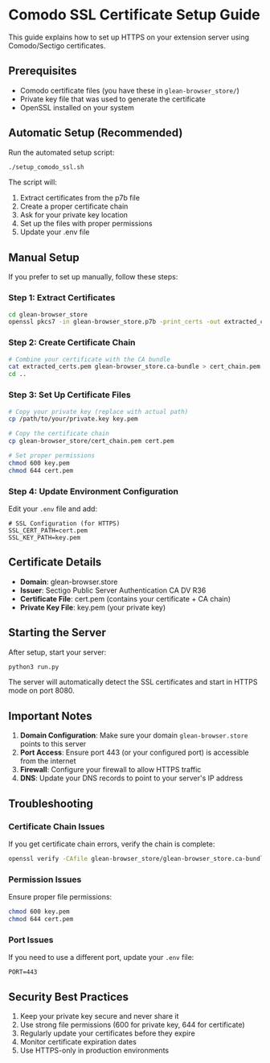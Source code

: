 # Comodo SSL Certificate Setup Guide

This guide explains how to set up HTTPS on your extension server using Comodo/Sectigo certificates.

## Prerequisites

- Comodo certificate files (you have these in `glean-browser_store/`)
- Private key file that was used to generate the certificate
- OpenSSL installed on your system

## Automatic Setup (Recommended)

Run the automated setup script:

```bash
./setup_comodo_ssl.sh
```

The script will:
1. Extract certificates from the p7b file
2. Create a proper certificate chain
3. Ask for your private key location
4. Set up the files with proper permissions
5. Update your .env file

## Manual Setup

If you prefer to set up manually, follow these steps:

### Step 1: Extract Certificates

```bash
cd glean-browser_store
openssl pkcs7 -in glean-browser_store.p7b -print_certs -out extracted_certs.pem
```

### Step 2: Create Certificate Chain

```bash
# Combine your certificate with the CA bundle
cat extracted_certs.pem glean-browser_store.ca-bundle > cert_chain.pem
cd ..
```

### Step 3: Set Up Certificate Files

```bash
# Copy your private key (replace with actual path)
cp /path/to/your/private.key key.pem

# Copy the certificate chain
cp glean-browser_store/cert_chain.pem cert.pem

# Set proper permissions
chmod 600 key.pem
chmod 644 cert.pem
```

### Step 4: Update Environment Configuration

Edit your `.env` file and add:

```env
# SSL Configuration (for HTTPS)
SSL_CERT_PATH=cert.pem
SSL_KEY_PATH=key.pem
```

## Certificate Details

- **Domain**: glean-browser.store
- **Issuer**: Sectigo Public Server Authentication CA DV R36
- **Certificate File**: cert.pem (contains your certificate + CA chain)
- **Private Key File**: key.pem (your private key)

## Starting the Server

After setup, start your server:

```bash
python3 run.py
```

The server will automatically detect the SSL certificates and start in HTTPS mode on port 8080.

## Important Notes

1. **Domain Configuration**: Make sure your domain `glean-browser.store` points to this server
2. **Port Access**: Ensure port 443 (or your configured port) is accessible from the internet
3. **Firewall**: Configure your firewall to allow HTTPS traffic
4. **DNS**: Update your DNS records to point to your server's IP address

## Troubleshooting

### Certificate Chain Issues
If you get certificate chain errors, verify the chain is complete:
```bash
openssl verify -CAfile glean-browser_store/glean-browser_store.ca-bundle cert.pem
```

### Permission Issues
Ensure proper file permissions:
```bash
chmod 600 key.pem
chmod 644 cert.pem
```

### Port Issues
If you need to use a different port, update your `.env` file:
```env
PORT=443
```

## Security Best Practices

1. Keep your private key secure and never share it
2. Use strong file permissions (600 for private key, 644 for certificate)
3. Regularly update your certificates before they expire
4. Monitor certificate expiration dates
5. Use HTTPS-only in production environments
